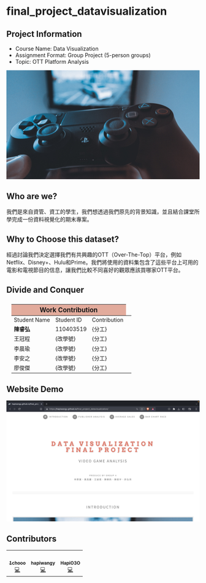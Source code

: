 # final_project_datavisualization

## Project Information
- Course Name: Data Visualization
- Assignment Format: Group Project (5-person groups)
- Topic: OTT Platform Analysis

<div align="center"> 
    <img src="./images/home.jpg" width="600px;" alt=""/>
</div>

## Who are we?

我們是來自資管、資工的學生，我們想透過我們原先的背景知識，並且結合課堂所學完成一份資料視覺化的期末專案。  

## Why to Choose this dataset?
經過討論我們決定選擇我們有共興趣的OTT（Over-The-Top）平台，例如Netflix、Disney+、Hulu和Prime。我們將使用的資料集包含了這些平台上可用的電影和電視節目的信息，讓我們比較不同喜好的觀眾應該買哪家OTT平台。

## Divide and Conquer
<table style="margin-top: 5%; margin-left: 2.5%; margin-right: 2.5%; width: 95%;">
	<thead>
		<tr>
			<th colspan="3" style="text-align: center; background-color: #e2ab9c; font-size: larger;">
				Work Contribution
			</th>
		</tr>
	</thead>
	<tbody>
		<tr>
			<td>Student Name</td>
			<td>Student ID</td>
			<td>Contribution</td>
		</tr>
		<tr>
			<td><b>陳睿弘</b></td>
			<td>110403519</td>
			<td>{分工}<td>
		</tr>
		<tr>
			<td>王冠程</td>
			<td>{改學號}</td>
			<td>{分工}</td>
		</tr>
		<tr>
			<td>李晨瑜</td>
			<td>{改學號}</td>
			<td>{分工}</td>
		</tr>
		<tr>
			<td>李安之</td>
			<td>{改學號}</td>
			<td>{分工}</td>
		</tr>
		<tr>
			<td>廖俊傑</td>
			<td>{改學號}</td>
			<td>{分工}</td>
		</tr>
	</tbody>
</table>

## Website Demo 

<div align="center">
    <a href="https://roma0323.github.io)">
        <img src="./images/demo.png" alt="Demo" width="600px;">
    </a>
</div>


## Contributors
<table>
  <tr>
    <td align="center"><a href="https://sites.google.com/g.ncu.edu.tw/1chooo"><img src="https://avatars.githubusercontent.com/u/94162591?v=4" width="100px;" alt=""/><br /><sub><b>1chooo</b></sub></a><br /><a href="https://github.com/hapiwangy/final_project_datavisualization/commits?author=1chooo" title="Code">💻</a></td>
    <td align="center"><a href="https://github.com/hapiwangy"><img src="https://avatars.githubusercontent.com/u/99786569?v=4" width="100px;" alt=""/><br /><sub><b>hapiwangy</b></sub></a><br /><a href="https://github.com/hapiwangy/final_project_datavisualization/commits?author=hapiwangy" title="Code">💻</a></td>
    <td align="center"><a href="https://github.com/HapiO3O"><img src="https://avatars.githubusercontent.com/u/89393053?v=4" width="100px;" alt=""/><br /><sub><b>HapiO3O</b></sub></a><br /><a href="https://github.com/hapiwangy/final_project_datavisualization/commits?author=HapiO3O" title="Code">💻</a></td>
  </tr>
</table>
